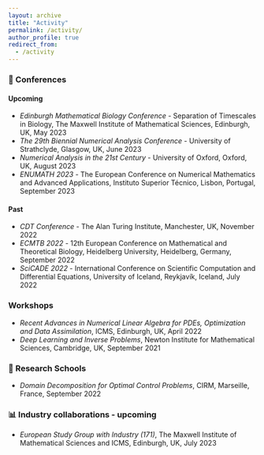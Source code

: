 ```yaml
---
layout: archive
title: "Activity"
permalink: /activity/
author_profile: true
redirect_from: 
  - /activity
---
```


### :school_satchel: Conferences
#### Upcoming
* *Edinburgh Mathematical Biology Conference* - Separation of Timescales in Biology, The Maxwell Institute of Mathematical Sciences, Edinburgh, UK, May 2023
* *The 29th Biennial Numerical Analysis Conference* - University of Strathclyde, Glasgow, UK, June 2023
* *Numerical Analysis in the 21st Century* - University of Oxford, Oxford, UK, August 2023
* *ENUMATH 2023* - The European Conference on Numerical Mathematics and Advanced Applications, Instituto Superior Técnico, Lisbon, Portugal, September 2023

#### Past
* *CDT Conference* - The Alan Turing Institute, Manchester, UK, November 2022
* *ECMTB 2022* - 12th European Conference on Mathematical and Theoretical Biology, Heidelberg University, Heidelberg, Germany, September 2022
* *SciCADE 2022* -  International Conference on Scientific Computation and Differential Equations, University of Iceland, Reykjavík, Iceland, July 2022

### Workshops
* *Recent Advances in Numerical Linear Algebra for PDEs, Optimization and Data Assimilation*, ICMS, Edinburgh, UK, April 2022
* *Deep Learning and Inverse Problems*, Newton Institute for Mathematical Sciences, Cambridge, UK, September 2021

### :notebook_with_decorative_cover: Research Schools
* *Domain Decomposition for Optimal Control Problems*, CIRM, Marseille, France, September 2022

### :bar_chart: Industry collaborations - upcoming
* *European Study Group with Industry (171)*, The Maxwell Institute of Mathematical Sciences and ICMS, Edinburgh, UK, July 2023

